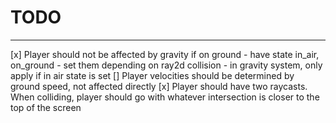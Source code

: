 # TODO
----

[x] Player should not be affected by gravity if on ground
    - have state in_air, on_ground
    - set them depending on ray2d collision
    - in gravity system, only apply if in air state is set
[] Player velocities should be determined by ground speed, not affected directly
[x] Player should have two raycasts. When colliding, player should go with whatever intersection is closer to the top of the screen